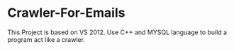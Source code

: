 Crawler-For-Emails
==================

This Project is based on VS 2012. Use C++ and MYSQL language to build a program act like a crawler.

